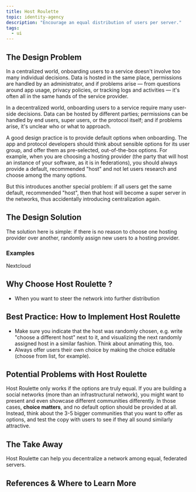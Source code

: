 ```yaml
---
title: Host Roulette
topic: identity-agency
description: "Encourage an equal distribution of users per server."
tags:
  - ui
---
```


## The Design Problem

In a centralized world, onboarding users to a service doesn't involve too many
individual decisions. Data is hosted in the same place, permissions are handled
by an administrator, and if problems arise — from questions around app usage,
privacy policies, or tracking logs and activities — it's often all in the same
hands of the service provider.

In a decentralized world, onboarding users to a service require many user-side
decisions. Data can be hosted by different parties; permissions can be handled
by end users, super users, or the protocol itself; and if problems arise, it's
unclear who or what to approach.

A good design practice is to provide default options when onboarding. The app
and protocol developers should think about sensible options for its user group,
and offer them as pre-selected, out-of-the-box options. For example, when you
are choosing a hosting provider (the party that will host an instance of your
software, as it is in federations), you should always provide a default,
recommended "host" and not let users research and choose among the many
options.

But this introduces another special problem: if all users get the same default,
recommended "host", then that host will become a super server in the networks,
thus accidentally introducing centralization again.

## The Design Solution

The solution here is simple: if there is no reason to choose one hosting
provider over another, randomly assign new users to a hosting provider.

### Examples

Nextcloud

## Why Choose Host Roulette ?

- When you want to steer the network into further distribution

## Best Practice: How to Implement Host Roulette

- Make sure you indicate that the host was randomly chosen, e.g. write "choose
  a different host" next to it, and visualizing the next randomly assigned host
  in a similar fashion. Think about animating this, too.
- Always offer users their own choice by making the choice editable (choose
  from list, for example).

## Potential Problems with Host Roulette

Host Roulette only works if the options are truly equal. If you are building
a social networks (more than an infrastructural network), you might want to
present and even showcase different communities differently. In those cases,
**choice matters**, and no default option should be provided at all. Instead,
think about the 3-5 bigger communities that you want to offer as options, and
test the copy with users to see if they all sound similarly attractive.

## The Take Away

Host Roulette can help you decentralize a network among equal, federated
servers.

## References & Where to Learn More
